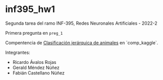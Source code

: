 # inf395_hw1 

Segunda tarea del ramo INF-395, Redes Neuronales Artificiales - 2022-2

Primera pregunta en `preg_1`

Compentencia de [Clasificación jerárquica de animales]([https://www.kaggle.com/competitions/clasificacion-de-acentos-latinos](https://www.kaggle.com/competitions/clasificacion-jerarquica-de-animales)) en `comp_kaggle`.

Integrantes:

- Ricardo Ávalos Rojas
- Gerald Méndez Núñez 
- Fabián Castellano Núñez
